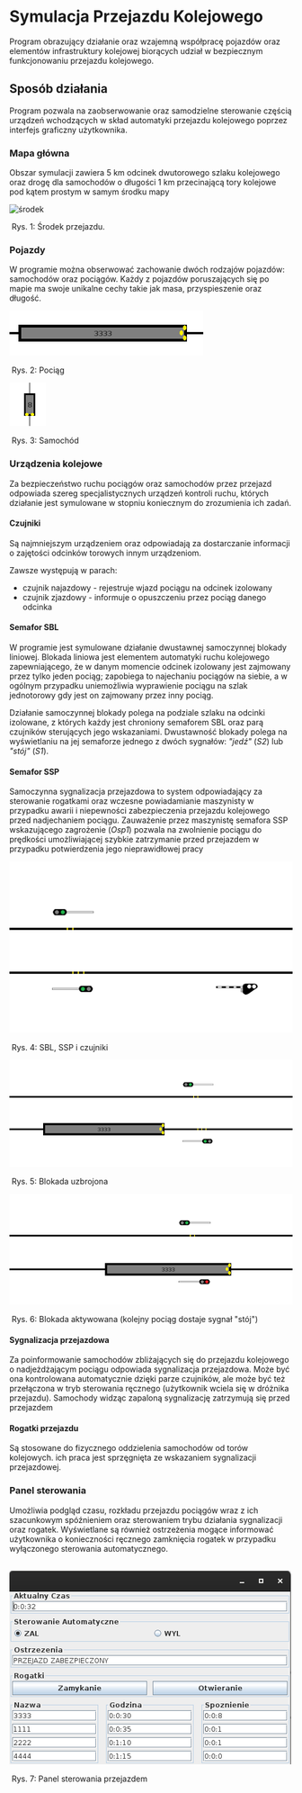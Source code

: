 # Symulacja Przejazdu Kolejowego

Program obrazujący działanie oraz wzajemną współpracę pojazdów oraz elementów infrastruktury kolejowej biorących udział w bezpiecznym funkcjonowaniu przejazdu kolejowego.

## Sposób działania

Program pozwala na zaobserwowanie oraz samodzielne sterowanie częścią urządzeń wchodzących w skład automatyki przejazdu kolejowego poprzez interfejs graficzny użytkownika.

### Mapa główna

Obszar symulacji zawiera 5 km odcinek dwutorowego szlaku kolejowego oraz drogę dla samochodów o długości 1 km przecinającą tory kolejowe pod kątem prostym w samym środku mapy

![środek](https://raw.githubusercontent.com/Flight3R/Przejazd/master/readme-res/środek.png)

​																													Rys. 1: Środek przejazdu.

### Pojazdy

W programie można obserwować zachowanie dwóch rodzajów pojazdów: samochodów oraz pociągów. Każdy z pojazdów poruszających się po mapie ma swoje unikalne cechy takie jak masa, przyspieszenie oraz długość.

![pociag](https://raw.githubusercontent.com/Flight3R/Przejazd/master/readme-res/pociag.png)

​																																Rys. 2: Pociąg

![samochod](https://raw.githubusercontent.com/Flight3R/Przejazd/master/readme-res/samochod.png)

​																															Rys. 3: Samochód

### Urządzenia kolejowe

Za bezpieczeństwo ruchu pociągów oraz samochodów przez przejazd odpowiada szereg specjalistycznych urządzeń kontroli ruchu, których działanie jest symulowane w stopniu koniecznym do zrozumienia ich zadań.

#### Czujniki

Są najmniejszym urządzeniem oraz odpowiadają za dostarczanie informacji o zajętości odcinków torowych innym urządzeniom. 

Zawsze występują w parach: 

- czujnik najazdowy - rejestruje wjazd pociągu na odcinek izolowany
- czujnik zjazdowy - informuje o opuszczeniu przez pociąg danego odcinka

#### Semafor SBL

W programie jest symulowane działanie dwustawnej samoczynnej blokady liniowej. Blokada liniowa jest elementem automatyki ruchu kolejowego zapewniającego, że w danym momencie odcinek izolowany jest zajmowany przez tylko jeden pociąg; zapobiega to najechaniu pociągów na siebie, a w ogólnym przypadku uniemożliwia wyprawienie pociągu na szlak jednotorowy  gdy jest on zajmowany przez inny pociąg.

Działanie samoczynnej blokady polega na podziale szlaku na odcinki izolowane, z których każdy jest chroniony semaforem SBL oraz parą czujników sterujących jego wskazaniami. Dwustawność blokady polega na wyświetlaniu na jej semaforze jednego z dwóch sygnałów: *"jedź"* (*S2*) lub *"stój"* (*S1*).

#### Semafor SSP

Samoczynna sygnalizacja przejazdowa to system odpowiadający za sterowanie rogatkami oraz wczesne powiadamianie maszynisty w przypadku awarii i niepewności zabezpieczenia przejazdu kolejowego przed nadjechaniem pociągu. Zauważenie przez maszynistę semafora SSP  wskazującego zagrożenie (*Osp1*) pozwala na zwolnienie pociągu do prędkości umożliwiającej szybkie zatrzymanie przed przejazdem w przypadku potwierdzenia jego nieprawidłowej pracy 

![sbl-i-ssp](https://raw.githubusercontent.com/Flight3R/Przejazd/master/readme-res/sbl-i-ssp.png)

​																														Rys. 4: SBL, SSP i czujniki

![sbl-s2](https://raw.githubusercontent.com/Flight3R/Przejazd/master/readme-res/sbl-s2.png)

​																														Rys. 5: Blokada uzbrojona

![sbl-s1](https://raw.githubusercontent.com/Flight3R/Przejazd/master/readme-res/sbl-s1.png)

​																						Rys. 6: Blokada aktywowana (kolejny pociąg dostaje sygnał "stój")



#### Sygnalizacja przejazdowa

Za poinformowanie samochodów zbliżających się do przejazdu kolejowego o nadjeżdżającym pociągu odpowiada sygnalizacja przejazdowa. Może być ona kontrolowana automatycznie dzięki parze czujników, ale może być też przełączona w tryb sterowania ręcznego (użytkownik wciela się w dróżnika przejazdu). Samochody widząc zapaloną sygnalizację zatrzymują się przed przejazdem 

#### Rogatki przejazdu

Są stosowane do fizycznego oddzielenia samochodów od torów kolejowych. ich praca jest sprzęgnięta ze wskazaniem sygnalizacji przejazdowej.

### Panel sterowania

Umożliwia podgląd czasu, rozkładu przejazdu pociągów wraz z ich szacunkowym spóźnieniem oraz sterowaniem trybu działania sygnalizacji oraz rogatek. Wyświetlane są również ostrzeżenia mogące informować użytkownika o konieczności ręcznego zamknięcia rogatek w przypadku wyłączonego sterowania automatycznego.

​																	 ![sterowanie](https://raw.githubusercontent.com/Flight3R/Przejazd/master/readme-res/sterowanie.png)

​																									Rys. 7: Panel sterowania przejazdem

